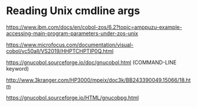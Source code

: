# Reading Unix cmdline args

https://www.ibm.com/docs/en/cobol-zos/6.2?topic=amppuzu-example-accessing-main-program-parameters-under-zos-unix

https://www.microfocus.com/documentation/visual-cobol/vc50all/VS2019/HHPTCHPTIP0Q.html

https://gnucobol.sourceforge.io/doc/gnucobol.html (COMMAND-LINE keyword)

http://www.3kranger.com/HP3000/mpeix/doc3k/BB243390049.15066/18.htm

https://gnucobol.sourceforge.io/HTML/gnucobpg.html
